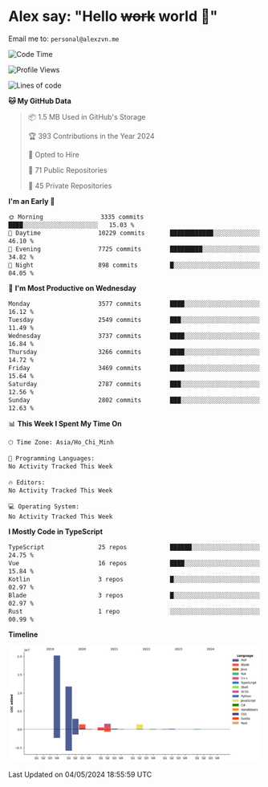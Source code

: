 # Alex say: "Hello ~~work~~ world 🐾"
Email me to: `personal@alexzvn.me`

<!--START_SECTION:waka-->
![Code Time](http://img.shields.io/badge/Code%20Time-1%2C066%20hrs%2055%20mins-blue)

![Profile Views](http://img.shields.io/badge/Profile%20Views-5-blue)

![Lines of code](https://img.shields.io/badge/From%20Hello%20World%20I%27ve%20Written-40.4%20million%20lines%20of%20code-blue)

**🐱 My GitHub Data** 

> 📦 1.5 MB Used in GitHub's Storage 
 > 
> 🏆 393 Contributions in the Year 2024
 > 
> 💼 Opted to Hire
 > 
> 📜 71 Public Repositories 
 > 
> 🔑 45 Private Repositories 
 > 
**I'm an Early 🐤** 

```text
🌞 Morning                3335 commits        ████░░░░░░░░░░░░░░░░░░░░░   15.03 % 
🌆 Daytime                10229 commits       ████████████░░░░░░░░░░░░░   46.10 % 
🌃 Evening                7725 commits        █████████░░░░░░░░░░░░░░░░   34.82 % 
🌙 Night                  898 commits         █░░░░░░░░░░░░░░░░░░░░░░░░   04.05 % 
```
📅 **I'm Most Productive on Wednesday** 

```text
Monday                   3577 commits        ████░░░░░░░░░░░░░░░░░░░░░   16.12 % 
Tuesday                  2549 commits        ███░░░░░░░░░░░░░░░░░░░░░░   11.49 % 
Wednesday                3737 commits        ████░░░░░░░░░░░░░░░░░░░░░   16.84 % 
Thursday                 3266 commits        ████░░░░░░░░░░░░░░░░░░░░░   14.72 % 
Friday                   3469 commits        ████░░░░░░░░░░░░░░░░░░░░░   15.64 % 
Saturday                 2787 commits        ███░░░░░░░░░░░░░░░░░░░░░░   12.56 % 
Sunday                   2802 commits        ███░░░░░░░░░░░░░░░░░░░░░░   12.63 % 
```


📊 **This Week I Spent My Time On** 

```text
🕑︎ Time Zone: Asia/Ho_Chi_Minh

💬 Programming Languages: 
No Activity Tracked This Week

🔥 Editors: 
No Activity Tracked This Week

💻 Operating System: 
No Activity Tracked This Week
```

**I Mostly Code in TypeScript** 

```text
TypeScript               25 repos            ██████░░░░░░░░░░░░░░░░░░░   24.75 % 
Vue                      16 repos            ████░░░░░░░░░░░░░░░░░░░░░   15.84 % 
Kotlin                   3 repos             █░░░░░░░░░░░░░░░░░░░░░░░░   02.97 % 
Blade                    3 repos             █░░░░░░░░░░░░░░░░░░░░░░░░   02.97 % 
Rust                     1 repo              ░░░░░░░░░░░░░░░░░░░░░░░░░   00.99 % 
```



**Timeline**

![Lines of Code chart](https://raw.githubusercontent.com/alexzvn/alexzvn/main/assets/bar_graph.png)


 Last Updated on 04/05/2024 18:55:59 UTC
<!--END_SECTION:waka-->
